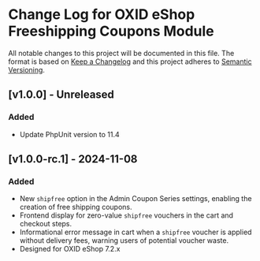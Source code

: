 # Change Log for OXID eShop Freeshipping Coupons Module

All notable changes to this project will be documented in this file.
The format is based on [Keep a Changelog](http://keepachangelog.com/)
and this project adheres to [Semantic Versioning](http://semver.org/).

## [v1.0.0] - Unreleased

### Added
- Update PhpUnit version to 11.4

## [v1.0.0-rc.1] - 2024-11-08

### Added
- New ``shipfree`` option in the Admin Coupon Series settings, enabling the creation of free shipping coupons.
- Frontend display for zero-value ``shipfree`` vouchers in the cart and checkout steps.
- Informational error message in cart when a ``shipfree`` voucher is applied without delivery fees, warning users of potential voucher waste.
- Designed for OXID eShop 7.2.x

